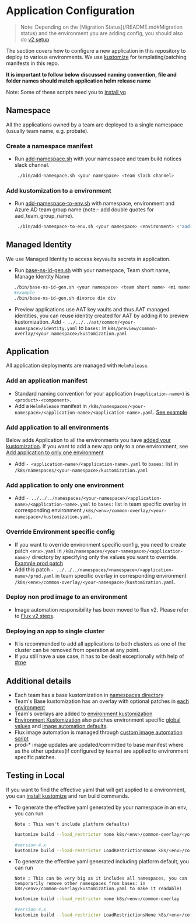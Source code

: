 
# Application Configuration

>Note: Depending on the [Migration Status](/README.md#Migration status) and the environment you are adding config, you should also do [v2 setup](app-deployment-v2.md)

The section covers how to configure a new application in this repository to deploy to various environments. We use [kustomize](https://github.com/kubernetes-sigs/kustomize) for templating/patching manifests in this repo. 

**It is important to follow below discussed naming convention, file and folder names should match application helm release name**

Note: Some of these scripts need you to [install yq](https://mikefarah.gitbook.io/yq/)

## Namespace

All the applications owned by a team are deployed to a single namespace (usually team name, e.g. probate).

### Create a namespace manifest

- Run [add-namespace.sh](/bin/add-namespace.sh) with your namespace and team build notices slack channel.
   ```bash
    ./bin/add-namespace.sh <your namespace> <team slack channel>
   ```
   
### Add kustomization to a environment

- Run [add-namespace-to-env.sh](/bin/add-namespace-to-env.sh) with namespace, environment and Azure AD team group name (note:- add double quotes for aad_team_group_name).
   ```bash
    ./bin/add-namespace-to-env.sh <your namespace> <environment> <"aad_team_group_name">
   ```

## Managed Identity 

We use Managed Identity to access keyvaults secrets in application.

- Run [base-ns-id-gen.sh](/bin/base-ns-id-gen.sh) with your namespace, Team short name, Manage Identity Name

 ```bash
    ./bin/base-ns-id-gen.sh <your namespace> <team short name> <mi name>
    #example
    ./bin/base-ns-id-gen.sh divorce div div
   ```
- Preview applications use AAT key vaults and thus AAT managed identities, you can reuse identity created for AAT by adding it to preview kustomization.
  Add `- ../../../aat/common/<your-namespace>/identity.yaml` to `bases:` in `k8s/preview/common-overlay/<your namespace>/kustomization.yaml`

## Application

All application deployments are managed with `HelmRelease`.

### Add an application manifest

- Standard naming convention for your application (`<application-name>`) is `<product>-<component>`. 
- Add a `HelmRelease` manifest in `/k8s/namespaces/<your-namespace>/<application-name>/<application-name>.yaml`. [See example](/k8s/namespaces/rpe/draft-store-service/draft-store-service.yaml)


### Add application to all environments

Below adds Application to all the environments you have [added your kustomization](#Add-kustomization-to-a-environment). 
If you want to add a new app only to a one environment, see [Add application to only one environment](#Add-application-to-only-one-environment)

- Add `- <application-name>/<application-name>.yaml`  to `bases:` list in `/k8s/namespaces/<your-namespace>/kustomization.yaml`

### Add application to only one environment

- Add `- ../../../namespaces/<your-namespace>/<application-name>/<application-name>.yaml`  to `bases:` list in team specific overlay in corresponding environment `/k8s/<env>/common-overlay/<your-namespace>/kustomization.yaml`.

### Override Environment specific config

- If you want to override environment specific config, you need to create patch `<env>.yaml` in `/k8s/namespaces/<your-namespace>/<application-name>/` directory by specifying only the values you want to override.
   [Example prod patch](/k8s/namespaces/rpe/draft-store-service/prod.yaml)
- Add this patch `- ../../../namespaces/<namespace>/<application-name>/prod.yaml` in team specific overlay in corresponding environment `/k8s/<env>/common-overlay/<your-namespace>/kustomization.yaml`.

### Deploy non prod image to an environment

- Image automation responsibility has been moved to flux v2. Please refer to [Flux v2 steps](/docs/app-deployment-v2.md#deploy-non-prod-image-to-an-environment).


### Deploying an app to single cluster

- It is recommended to add all applications to both clusters as one of the cluster can be removed from operation at any point. 
- If you still have a use case, it has to be dealt exceptionally with help of [#rpe](https://hmcts-reform.slack.com/archives/C8SR5CAMU)

## Additional details

- Each team has a base kustomization in [namespaces directory](/k8s/namespaces)
- Team's Base kustomization has an overlay with optional patches in [each environment](/k8s/prod/common-overlay/rpe)
- Team's overlays are added to [environment kustomization](/k8s/prod/common-overlay/kustomization.yaml)
- [Environment Kustomization](/k8s/prod/common-overlay/kustomization.yaml) also patches environment specific [global values](/k8s/prod/common-overlay/prod-helmrelease.yaml) and  [image automation defaults](/k8s/prod/common-overlay/automated-helmrelease.yaml).
- Flux image automation is managed through [custom image automation script](/k8s/scripts/container-update.sh)
- prod-* image updates are updated/committed to base manifest where as the other updates(if configured by teams) are applied to environment specific patches.

## Testing in Local

If you want to find the effective yaml that will get applied to a environment, you can [install kustomize](https://kubernetes-sigs.github.io/kustomize/installation/)  and run build commands.

- To generate the effective yaml generated by your namespace in an env, you can run  
  
  `Note : This won't include platform defaults)`
  ```bash
  kustomize build --load_restrictor none k8s/<env>/common-overlay/<your-namespace>
  
  #version 4.x
  kustomize build --load-restrictor LoadRestrictionsNone k8s/<env>/common-overlay/<your-namespace>
  ```
- To generate the effective yaml generated including platform default, you can run 

  `Note : This can be very big as it includes all namespaces, you can temporarily remove other namespaces from bases: in k8s/<env>/common-overlay/kustomization.yaml to make it readable)`
    ```bash
    kustomize build --load_restrictor none k8s/<env>/common-overlay

    #version 4.x
    kustomize build --load-restrictor LoadRestrictionsNone k8s/<env>/common-overlay

    ```
